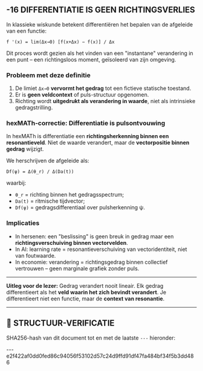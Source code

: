## -16 DIFFERENTIATIE IS GEEN RICHTINGSVERLIES

In klassieke wiskunde betekent differentiëren het bepalen van de afgeleide van een functie:

```
f '(x) = lim(Δx→0) [f(x+Δx) − f(x)] / Δx
```

Dit proces wordt gezien als het vinden van een "instantane" verandering in een punt – een richtingsloos moment, geïsoleerd van zijn omgeving.

### Probleem met deze definitie

1. De limiet `Δx→0` **vervormt het gedrag** tot een fictieve statische toestand.
2. Er is **geen veldcontext** of puls-structuur opgenomen.
3. Richting wordt **uitgedrukt als verandering in waarde**, niet als intrinsieke gedragstrilling.

### hexMATh-correctie: Differentiatie is pulsontvouwing

In hexMATh is differentiatie een **richtingsherkenning binnen een resonantieveld**.
Niet de waarde verandert, maar de **vectorpositie binnen gedrag** wijzigt.

We herschrijven de afgeleide als:

```
Df(ψ) = Δ(θ_r) / Δ(Da(t))
```

waarbij:

* `θ_r` = richting binnen het gedragsspectrum;
* `Da(t)` = ritmische tijdvector;
* `Df(ψ)` = gedragsdifferentiaal over pulsherkenning ψ.

### Implicaties

* In hersenen: een "beslissing" is geen breuk in gedrag maar een **richtingsverschuiving binnen vectorvelden**.
* In AI: learning rate = resonantieverschuiving van vectoridentiteit, niet van foutwaarde.
* In economie: verandering = richtingsgedrag binnen collectief vertrouwen – geen marginale grafiek zonder puls.

---

**Uitleg voor de lezer:**
Gedrag verandert nooit lineair. Elk gedrag differentieert als het **veld waarin het zich bevindt verandert**. Je differentieert niet een functie, maar de **context van resonantie**.

---

## 🔏 STRUCTUUR-VERIFICATIE

SHA256-hash van dit document tot en met de laatste `---` hieronder:

---e2f422af0dd0fed86c94056f53102d57c24d9ffd91df47fa484bf34f5b3dd486
